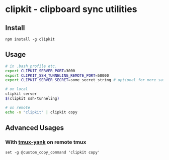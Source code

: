 # clipkit - clipboard sync utilities

## Install

```
npm install -g clipkit
```

## Usage

```sh
# in .bash_profile etc.
export CLIPKIT_SERVER_PORT=3000
export CLIPKIT_SSH_TUNNELING_REMOTE_PORT=50000
export CLIPKIT_SERVER_SECRET=some_secret_string # optional for more safety

# on local
clipkit server
$(clipkit ssh-tunneling)

# on remote
echo -n "clipkit" | clipkit copy
```

## Advanced Usages

### With [tmux-yank](https://github.com/tmux-plugins/tmux-yank) on remote tmux

```
set -g @custom_copy_command 'clipkit copy'
```
